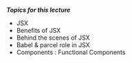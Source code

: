 ***Topics for this lecture***

<ul>
    <li>JSX</li>
    <li>Benefits of JSX</li>
    <li>Behind the scenes of JSX</li>
    <li>Babel & parcel role in JSX</li>
    <li>Components : Functional Components</li>
</ul>




